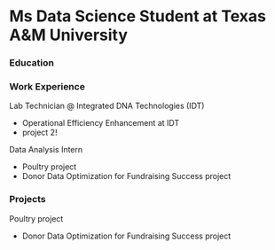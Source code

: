 # Ms Data Science Student at Texas A&M University 

### Education 

### Work Experience 
Lab Technician @ Integrated DNA Technologies (IDT)
  - Operational Efficiency Enhancement at IDT
  - project 2!
   
Data Analysis Intern
  - Poultry project
  - Donor Data Optimization for Fundraising Success project 

### Projects 
Poultry project
 - Donor Data Optimization for Fundraising Success project 



